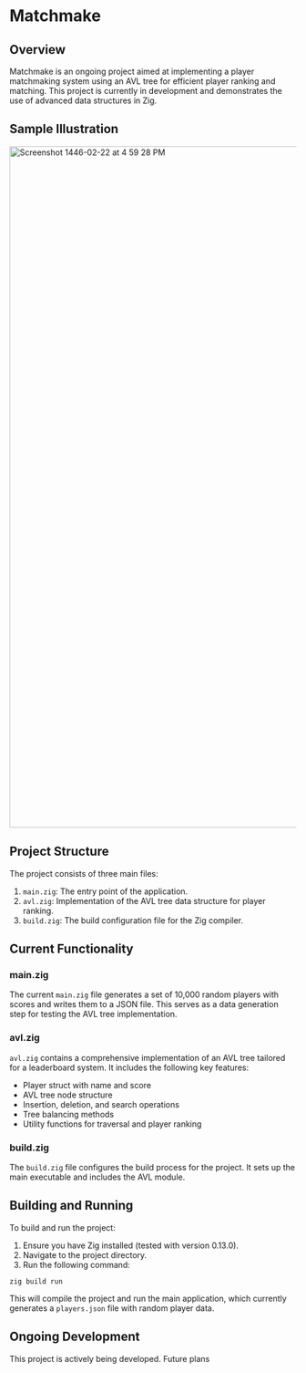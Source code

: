 # Matchmake

## Overview

Matchmake is an ongoing project aimed at implementing a player matchmaking system using an AVL tree for efficient player ranking and matching. This project is currently in development and demonstrates the use of advanced data structures in Zig.

## Sample Illustration
<img width="1195" alt="Screenshot 1446-02-22 at 4 59 28 PM" src="https://github.com/user-attachments/assets/bc4abc49-e9eb-4f7b-98bc-f8a070acc091">


## Project Structure

The project consists of three main files:

1. `main.zig`: The entry point of the application.
2. `avl.zig`: Implementation of the AVL tree data structure for player ranking.
3. `build.zig`: The build configuration file for the Zig compiler.

## Current Functionality

### main.zig

The current `main.zig` file generates a set of 10,000 random players with scores and writes them to a JSON file. This serves as a data generation step for testing the AVL tree implementation.

### avl.zig

`avl.zig` contains a comprehensive implementation of an AVL tree tailored for a leaderboard system. It includes the following key features:

- Player struct with name and score
- AVL tree node structure
- Insertion, deletion, and search operations
- Tree balancing methods
- Utility functions for traversal and player ranking

### build.zig

The `build.zig` file configures the build process for the project. It sets up the main executable and includes the AVL module.

## Building and Running

To build and run the project:

1. Ensure you have Zig installed (tested with version 0.13.0).
2. Navigate to the project directory.
3. Run the following command:

```
zig build run
```

This will compile the project and run the main application, which currently generates a `players.json` file with random player data.

## Ongoing Development

This project is actively being developed. Future plans
